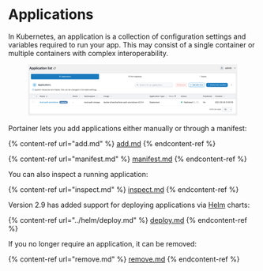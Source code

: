 # Applications

In Kubernetes, an application is a collection of configuration settings and variables required to run your app. This may consist of a single container or multiple containers with complex interoperability.

<figure><img src="../../../.gitbook/assets/2.15-kubernetes_application_apps_list.png" alt=""><figcaption></figcaption></figure>

Portainer lets you add applications either manually or through a manifest:

{% content-ref url="add.md" %}
[add.md](add.md)
{% endcontent-ref %}

{% content-ref url="manifest.md" %}
[manifest.md](manifest.md)
{% endcontent-ref %}

You can also inspect a running application:

{% content-ref url="inspect.md" %}
[inspect.md](inspect.md)
{% endcontent-ref %}

Version 2.9 has added support for deploying applications via [Helm](../helm/) charts:

{% content-ref url="../helm/deploy.md" %}
[deploy.md](../helm/deploy.md)
{% endcontent-ref %}

If you no longer require an application, it can be removed:

{% content-ref url="remove.md" %}
[remove.md](remove.md)
{% endcontent-ref %}
